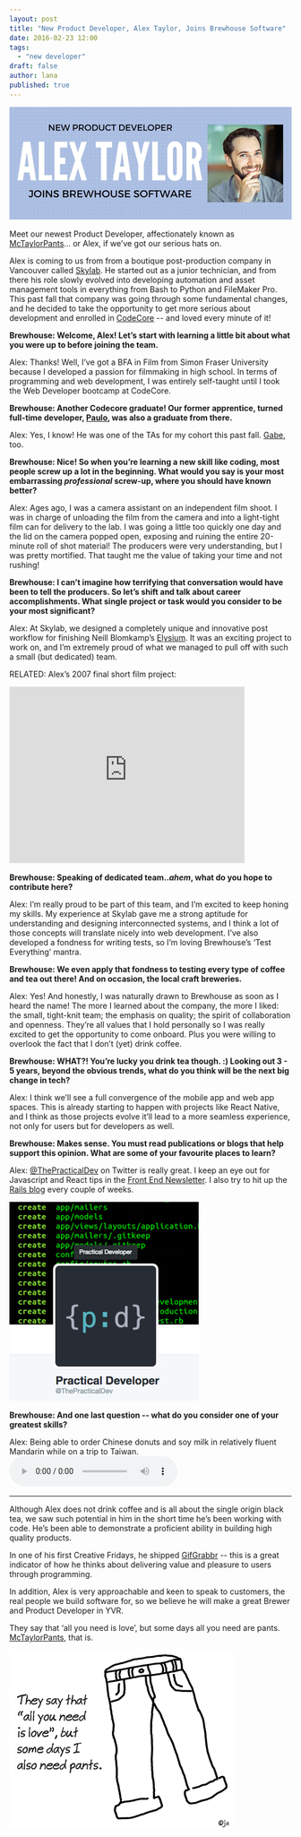 ```yaml
---
layout: post
title: "New Product Developer, Alex Taylor, Joins Brewhouse Software"
date: 2016-02-23 12:00
tags:
  - "new developer"
draft: false
author: lana
published: true
---
```


![Alex Taylor](/images/posts/2016/alex_banner.jpg)

Meet our newest Product Developer, affectionately known as [McTaylorPants](http://twitter.com/mctaylorpants)… or Alex, if we’ve got our serious hats on.

Alex is coming to us from from a boutique post-production company in Vancouver called [Skylab](http://skylabhq.com/#featured). He started out as a junior technician, and from there his role slowly evolved into developing automation and asset management tools in everything from Bash to Python and FileMaker Pro. This past fall that company was going through some fundamental changes, and he decided to take the opportunity to get more serious about development and enrolled in [CodeCore](https://codecore.ca/) -- and loved every minute of it!

<!-- break -->

__Brewhouse: Welcome, Alex! Let’s start with learning a little bit about what you were up to before joining the team.__

Alex: Thanks! Well, I’ve got a BFA in Film from Simon Fraser University because I developed a passion for filmmaking in high school. In terms of programming and web development, I was entirely self-taught until I took the Web Developer bootcamp at CodeCore.

__Brewhouse: Another Codecore graduate! Our former apprentice, turned full-time developer, [Paulo](http://brewhouse.io/2015/08/05/the-apprentice.html), was also a graduate from there.__

Alex: Yes, I know! He was one of the TAs for my cohort this past fall. [Gabe](https://twitter.com/gabescholz), too.

__Brewhouse: Nice! So when you’re learning a new skill like coding, most people screw up a lot in the beginning. What would you say is your most embarrassing _professional_ screw-up, where you should have known better?__

Alex: Ages ago, I was a camera assistant on an independent film shoot. I was in charge of unloading the film from the camera and into a light-tight film can for delivery to the lab. I was going a little too quickly one day and the lid on the camera popped open, exposing and ruining the entire 20-minute roll of shot material! The producers were very understanding, but I was pretty mortified. That taught me the value of taking your time and not rushing!

__Brewhouse: I can’t imagine how terrifying that conversation would have been to tell the producers. So let’s shift and talk about career accomplishments. What single project or task would you consider to be your most significant?__

Alex: At Skylab, we designed a completely unique and innovative post workflow for finishing Neill Blomkamp’s [Elysium](https://en.wikipedia.org/wiki/Elysium_(film)). It was an exciting project to work on, and I’m extremely proud of what we managed to pull off with such a small (but dedicated) team.


RELATED: Alex’s 2007 final short film project:
<iframe width="420" height="315" src="https://www.youtube.com/embed/NdRb80DxZ-c" frameborder="0" allowfullscreen></iframe>

__Brewhouse: Speaking of dedicated team.._ahem_, what do you hope to contribute here?__

Alex: I’m really proud to be part of this team, and I’m excited to keep honing my skills. My experience at Skylab gave me a strong aptitude for understanding and designing interconnected systems, and I think a lot of those concepts will translate nicely into web development. I’ve also developed a fondness for writing tests, so I’m loving Brewhouse’s ‘Test Everything’ mantra.

__Brewhouse: We even apply that fondness to testing every type of coffee and tea out there! And on occasion, the local craft breweries.__

Alex: Yes! And honestly, I was naturally drawn to Brewhouse as soon as I heard the name! The more I learned about the company, the more I liked: the small, tight-knit team; the emphasis on quality; the spirit of collaboration and openness. They’re all values that I hold personally so I was really excited to get the opportunity to come onboard. Plus you were willing to overlook the fact that I don’t (yet) drink coffee.

__Brewhouse: WHAT?! You’re lucky you drink tea though. :)
Looking out 3 - 5 years, beyond the obvious trends, what do you think will be the next big change in tech?__

Alex: I think we’ll see a full convergence of the mobile app and web app spaces. This is already starting to happen with projects like React Native, and I think as those projects evolve it’ll lead to a more seamless experience, not only for users but for developers as well.

__Brewhouse: Makes sense. You must read publications or blogs that help support this opinion. What are some of your favourite places to learn?__

Alex: [@ThePracticalDev](https://twitter.com/ThePracticalDev) on Twitter is really great. I keep an eye out for Javascript and React tips in the [Front End Newsletter](http://frontendnewsletter.com/). I also try to hit up the [Rails blog](http://weblog.rubyonrails.org/) every couple of weeks.


![Practical Dev](/images/posts/2016/practical_developer.png)

__Brewhouse: And one last question -- what do you consider one of your greatest skills?__

Alex: Being able to order Chinese donuts and soy milk in relatively fluent Mandarin while on a trip to Taiwan.
<audio controls>
  <source src="http://podcasts-1.feedpress.co/13375/donuts%20and%20soy%20milk.mp3" type="audio/mp3">
  </source>
</audio>

---

Although Alex does not drink coffee and is all about the single origin black tea, we saw such potential in him in the short time he’s been working with code. He’s been able to demonstrate a proficient ability in building high quality products.

In one of his first Creative Fridays, he shipped [GifGrabbr](https://gif-grabbr.herokuapp.com/) -- this is a great indicator of how he thinks about delivering value and pleasure to users through programming.

In addition, Alex is very approachable and keen to speak to customers, the real people we build software for, so we believe he will make a great Brewer and Product Developer in YVR.

They say that ‘all you need is love’, but some days all you need are pants. [McTaylorPants](http://twitter.com/mctaylorpants), that is.

![Pants](/images/posts/2016/pants.png)
